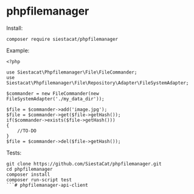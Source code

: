 # phpfilemanager

Install:

```
composer require siestacat/phpfilemanager
```

Example:

```
<?php

use Siestacat\Phpfilemanager\File\FileCommander;
use Siestacat\Phpfilemanager\File\Repository\Adapter\FileSystemAdapter;

$commander = new FileCommander(new FileSystemAdapter('./my_data_dir'));

$file = $commander->add('image.jpg');
$file = $commander->get($file->getHash());
if($commander->exists($file->getHash()))
{
    //TO-DO
}
$file = $commander->del($file->getHash());

```

Tests:

```
git clone https://github.com/SiestaCat/phpfilemanager.git
cd phpfilemanager
composer install
composer run-script test
```# phpfilemanager-api-client
